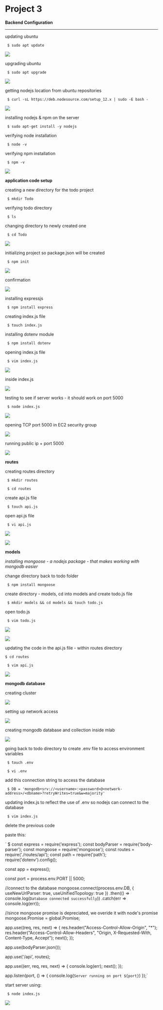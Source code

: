 # Project 3

**Backend Configuration**
___

updating ubuntu

` $ sudo apt update`

![](images/updateubuntu1.png)

upgrading ubuntu

` $ sudo apt upgrade`

![](images/ubuntuupgrade2.png)

getting nodejs location from ubuntu repositories

` $ curl -sL https://deb.nodesource.com/setup_12.x | sudo -E bash -`

![](images/nodejslocation3.png)

installing nodejs & npm on the server

` $ sudo apt-get install -y nodejs`

verifying node installation

` $ node -v`

verifying npm installation

` $ npm -v`

![](images/installnverify4.png)

**application code setup**

creating a new directory for the todo project

` $ mkdir Todo`

verifying todo directory

` $ ls`

changing directory to newly created one

` $ cd Todo`

![](images/nwdirnchdir5.png)

initializing project so package.json will be created

` $ npm init`

![](images/npminit6.png)

confirmation

![](images/confirmation7.png)

installing expressjs

` $ npm install express`

creating index.js file

` $ touch index.js`

installing dotenv module

` $ npm install dotenv`

opening index.js file 

` $ vim index.js`

![](images/express2vim8.png)

inside index.js

![](images/barebones9.png)

testing to see if server works - it should work on port 5000

` $ node index.js`

![](images/nodeconf10.png)

opening TCP port 5000 in EC2 security group

![](images/5000tcp11.png)

running public ip + port 5000

![](images/welcome2express12.png)

**routes**

creating routes directory

` $ mkdir routes`

` $ cd routes`

create api.js file

` $ touch api.js`

open api.js file

` $ vi api.js`

![](images/routes2api13.png)

![](images/apibarebones14.png)

**models**

*installing mongoose - a nodejs package - that makes working with mongodb easier*

change directory back to todo folder 

` $ npm install mongoose`

create directory - models, cd into models and create todo.js file

` $ mkdir models && cd models && touch todo.js`

open todo.js

` $ vim todo.js`

![](images/mongoose2vim15.png)

![](images/todojsvim16.png)

updating the code in the api.js file - within routes directory

`$ cd routes`

` $ vim api.js`

![](images/chngroutes17.png)

**mongodb database**

creating cluster

![](images/mongodbcluster18.png)

setting up network access

![](images/networkaccess19.png)

creating mongodb database and collection inside mlab

![](images/demiladedatabase20.png)

going back to todo directory to create .env file to access environment variables

` $ touch .env`

` $ vi .env`

add this connection string to access the database

` $ DB = 'mongodb+srv://<username>:<password>@<network-address>/<dbname>?retryWrites=true&w=majority'`

updating index.js to reflect the use of .env so nodejs can connect to the database

` $ vim index.js`

delete the previous code

paste this:

` $ const express = require('express');
const bodyParser = require('body-parser');
const mongoose = require('mongoose');
const routes = require('./routes/api');
const path = require('path');
require('dotenv').config();

const app = express();

const port = process.env.PORT || 5000;

//connect to the database
mongoose.connect(process.env.DB, { useNewUrlParser: true, useUnifiedTopology: true })
.then(() => console.log(`Database connected successfully`))
.catch(err => console.log(err));

//since mongoose promise is depreciated, we overide it with node's promise
mongoose.Promise = global.Promise;

app.use((req, res, next) => {
res.header("Access-Control-Allow-Origin", "\*");
res.header("Access-Control-Allow-Headers", "Origin, X-Requested-With, Content-Type, Accept");
next();
});

app.use(bodyParser.json());

app.use('/api', routes);

app.use((err, req, res, next) => {
console.log(err);
next();
});

app.listen(port, () => {
console.log(`Server running on port ${port}`)
});`


start server using:

` $ node index.js`

![](images/env2fixserver21.png)

